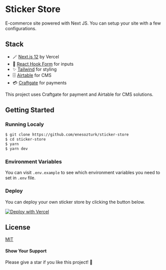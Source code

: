 # Sticker Store

E-commerce site powered with Next JS. You can setup your site with a few configurations.

## Stack

- 🪄 [Next.js 12](https://nextjs.org/) by Vercel
- 📄 [React Hook Form](https://github.com/react-hook-form/react-hook-form) for inputs
- ✨ [Tailwind](https://github.com/tailwindlabs/tailwindcss) for styling
- 🗄 [Airtable](https://github.com/Airtable/airtable.js) for CMS
- 💳 [Craftgate](https://github.com/craftgate/craftgate-node-client) for payments

This project uses Craftgate for payment and Airtable for CMS solutions.

## Getting Started

### Running Localy

```bash
$ git clone https://github.com/enesozturk/sticker-store
$ cd sticker-store
$ yarn
$ yarn dev
```

### Environment Variables

You can visit `.env.example` to see which environment variables you need to set in `.env` file.

### Deploy

You can deploy your own sticker store by clicking the button below.

[![Deploy with Vercel](https://vercel.com/button)](https://vercel.com/new/clone?repository-url=https%3A%2F%2Fgithub.com%2Fenesozturk%2Fsticker-store)

## License

[MIT](./LICENSE)

#### Show Your Support

Please give a star if you like this project! 🤩
